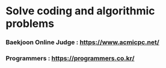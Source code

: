 # Solve coding and algorithmic problems 

### Baekjoon Online Judge : https://www.acmicpc.net/
### Programmers : https://programmers.co.kr/
